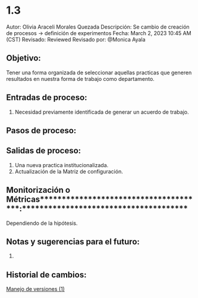 # 1.3

Autor: Olivia Araceli Morales Quezada
Descripción: Se cambio de creación de procesos → definición de experimentos
Fecha: March 2, 2023 10:45 AM (CST)
Revisado: Reviewed
Revisado por: @Monica Ayala

## ********************************************Objetivo:********************************************

Tener una forma organizada de seleccionar aquellas practicas que generen resultados en nuestra forma de trabajo como departamento.

## ****************************************Entradas de proceso:****************************************

1. Necesidad previamente identificada de generar un acuerdo de trabajo.

## **********************************Pasos de proceso:**********************************

## **************************************Salidas de proceso:**************************************

1. Una nueva practica institucionalizada.
2. Actualización de la Matriz de configuración.

## Monitorización o Métricas**************************************:**************************************

Dependiendo de la hipótesis.

## ********************************************Notas y sugerencias para el futuro:********************************************

1. 

## ********Historial de cambios:********

[Manejo de versiones (1)](1%203%2090f6009c251f4a99a538ac291043a69a/Manejo%20de%20versiones%20(1)%200f4f3328114e4e199b60c6b93f0f6a12.md)